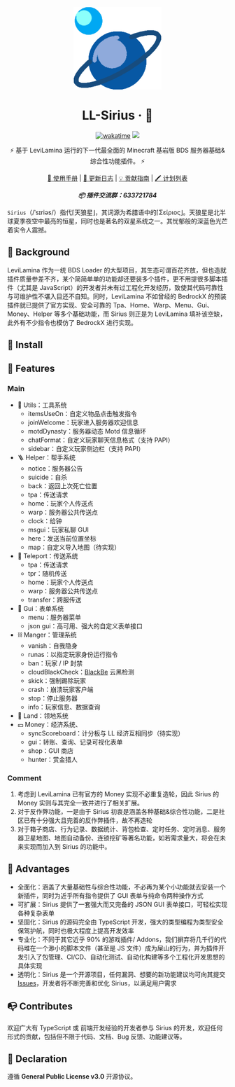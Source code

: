 <div align="center">
  <img src="sirius.png" alt="LL-Sirius" width="200">

# LL-Sirius · 🐺

[![wakatime](https://wakatime.com/badge/user/018dc603-712a-4205-a226-d4c9ccd0d02b/project/603af708-3a70-4749-b71b-a20b6f5b8bfd.svg)](https://wakatime.com/badge/user/018dc603-712a-4205-a226-d4c9ccd0d02b/project/603af708-3a70-4749-b71b-a20b6f5b8bfd) ![](https://camo.githubusercontent.com/947664ff2940a0485658c4fe6e3c0f748ff2842db47553f51c71598285f18398/68747470733a2f2f696d672e736869656c64732e696f2f6769746875622f6c6963656e73652f626979756568752f7473756b696b6f3f636f6c6f723d626c7565)

⚡ 基于 LeviLamina 运行的下一代最全面的 Minecraft 基岩版 BDS 服务器基础&综合性功能插件。 ⚡

[🌿 使用手册](USAGE.md) | [📃 更新日志](CHANGELOG.md) | [💡 贡献指南](CONTRIBUTING.md) | [🖍️ 计划列表](TODO.md)

**_📦 插件交流群：633721784_**

</div>

`Sirius`（/ˈsɪriəs/）指代⌈天狼星⌋，其词源为希腊语中的⌈Σείριος⌋。天狼星是北半球夏季夜空中最亮的恒星，同时也是著名的双星系统之一。其忧郁般的深蓝色光芒着实令人震撼。

## 🎯 Background

LeviLamina 作为一统 BDS Loader 的大型项目，其生态可谓百花齐放，但也造就插件质量参差不齐，某个简简单单的功能却还要装多个插件，更不用提很多脚本插件（尤其是 JavaScript）的开发者并未有过工程化开发经历，致使其代码可靠性与可维护性不堪入目还不自知。同时，LeviLamina 不如曾经的 BedrockX 的预装插件就已提供了官方实现、安全可靠的 Tpa、Home、Warp、Menu、Gui、Money、Helper 等多个基础功能，而 Sirius 则正是为 LeviLamina 填补该空缺，此外有不少指令也模仿了 BedrockX 进行实现。

## 🔎 Install

## 🧩 Features

### Main

- 🔧 Utils：工具系统
  - itemsUseOn：自定义物品点击触发指令
  - joinWelcome：玩家进入服务器欢迎信息
  - motdDynasty：服务器动态 Motd 信息循环
  - chatFormat：自定义玩家聊天信息格式（支持 PAPI）
  - sidebar：自定义玩家侧边栏（支持 PAPI）
- 🪜 Helper：帮手系统
  - notice：服务器公告
  - suicide：自杀
  - back：返回上次死亡位置
  - tpa：传送请求
  - home：玩家个人传送点
  - warp：服务器公共传送点
  - clock：给钟
  - msgui：玩家私聊 GUI
  - here：发送当前位置坐标
  - map：自定义导入地图（待实现）
- 🥏 Teleport：传送系统
  - tpa：传送请求
  - tpr：随机传送
  - home：玩家个人传送点
  - warp：服务器公共传送点
  - transfer：跨服传送
- 🧮 Gui：表单系统
  - menu：服务器菜单
  - json gui：高可用、强大的自定义表单接口
- ⛓️ Manger：管理系统
  - vanish：自我隐身
  - runas：以指定玩家身份运行指令
  - ban：玩家 / IP 封禁
  - cloudBlackCheck：[BlackBe](https://blackbe.work/) 云黑检测
  - skick：强制踢除玩家
  - crash：崩溃玩家客户端
  - stop：停止服务器
  - info：玩家信息、数据查询
- 🧱 Land：领地系统
- 💴 Money：经济系统、
  - syncScoreboard：计分板与 LL 经济互相同步（待实现）
  - gui：转账、查询、记录可视化表单
  - shop：GUI 商店
  - hunter：赏金猎人

### Comment

1. 考虑到 LeviLamina 已有官方的 Money 实现不必重复造轮，因此 Sirius 的 Money 实则与其完全一致并进行了相关扩展。
2. 对于反作弊功能，一是由于 Sirius 初衷是涵盖各种基础&综合性功能，二是社区已有十分强大且完善的反作弊插件，故不再造轮
3. 对于箱子商店、行为记录、数据统计、背包检查、定时任务、定时消息、服务器卫星地图、地图自动备份、连锁挖矿等著名功能，如若需求量大，将会在未来实现而加入到 Sirius 的功能中。

## 🔨 Advantages

- 全面化：涵盖了大量基础性与综合性功能，不必再为某个小功能就去安装一个新插件，同时为近乎所有指令提供了 GUI 表单与纯命令两种操作方式
- 可扩展：Sirius 提供了一套强大而又完备的 JSON GUI 表单接口，可轻松实现各种复杂表单
- 坚固化：Sirius 的源码完全由 TypeScript 开发，强大的类型编程为类型安全保驾护航，同时也极大程度上提高开发效率
- 专业化：不同于其它近乎 90% 的游戏插件/ Addons，我们摒弃将几千行的代码堆在一个渺小的脚本文件（甚至是 JS 文件）成为屎山的行为，并为插件开发引入了包管理、CI/CD、自动化测试、自动化构建等多个工程化开发思想的具体实现
- 透明化：Sirius 是一个开源项目，任何漏洞、想要的新功能建议均可向其提交 [Issues](https://github.com/biyuehu/sirius/issues)，开发者将不断完善和优化 Sirius，以满足用户需求

## 📭 Contributes

欢迎广大有 TypeScript 或 前端开发经验的开发者参与 Sirius 的开发，欢迎任何形式的贡献，包括但不限于代码、文档、Bug 反馈、功能建议等。

## 📢 Declaration

遵循 **General Public License v3.0** 开源协议。
